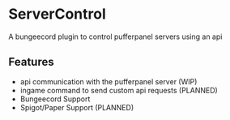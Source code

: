 # ServerControl
 A bungeecord plugin to control pufferpanel servers using an api

## Features
- api communication with the pufferpanel server (WIP)
- ingame command to send custom api requests (PLANNED)
- Bungeecord Support
- Spigot/Paper Support (PLANNED)
